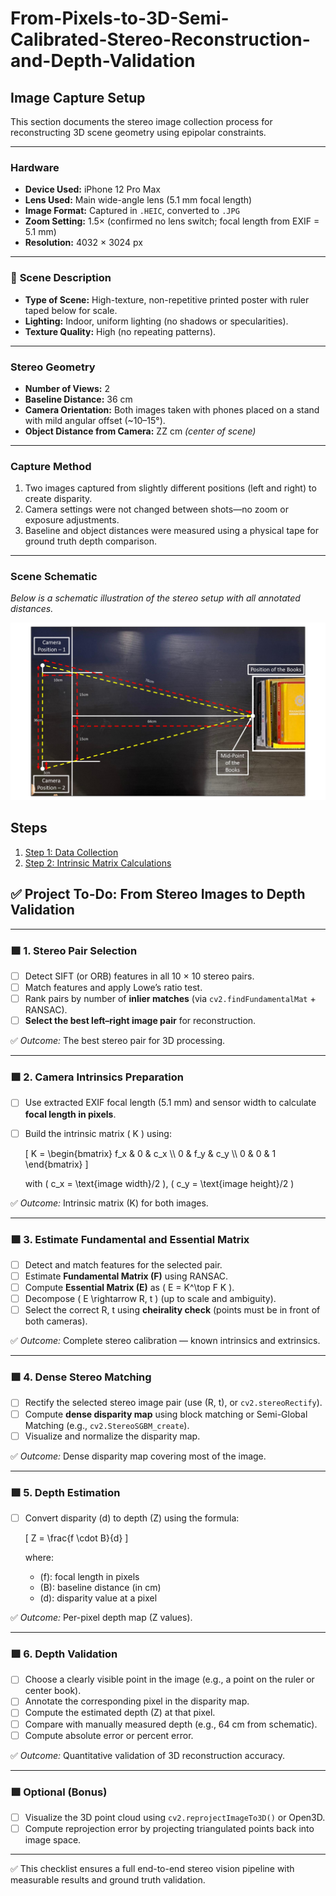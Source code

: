 # From-Pixels-to-3D-Semi-Calibrated-Stereo-Reconstruction-and-Depth-Validation

## Image Capture Setup

This section documents the stereo image collection process for reconstructing 3D scene geometry using epipolar constraints.

---

### **Hardware**
- **Device Used:** iPhone 12 Pro Max  
- **Lens Used:** Main wide-angle lens (5.1 mm focal length)  
- **Image Format:** Captured in `.HEIC`, converted to `.JPG`  
- **Zoom Setting:** 1.5× (confirmed no lens switch; focal length from EXIF = 5.1 mm)  
- **Resolution:** 4032 × 3024 px  

---

### 🎯 **Scene Description**
- **Type of Scene:** High-texture, non-repetitive printed poster with ruler taped below for scale.  
- **Lighting:** Indoor, uniform lighting (no shadows or specularities).  
- **Texture Quality:** High (no repeating patterns).  
  

---

### **Stereo Geometry**
- **Number of Views:** 2  
- **Baseline Distance:** 36 cm  
- **Camera Orientation:** Both images taken with phones placed on a stand with mild angular offset (~10–15°).  
- **Object Distance from Camera:** ZZ cm *(center of scene)*  

---

### **Capture Method**
1. Two images captured from slightly different positions (left and right) to create disparity.  
2. Camera settings were not changed between shots—no zoom or exposure adjustments.  
3. Baseline and object distances were measured using a physical tape for ground truth depth comparison.

---

###  **Scene Schematic**
*Below is a schematic illustration of the stereo setup with all annotated distances.*

![Stereo Setup Schematic](Schematic.jpg)

## Steps
1. [Step 1: Data Collection](DataCollection.md)
2. [Step 2: Intrinsic Matrix Calculations](Intrinsic_matrix.md)



## ✅ Project To-Do: From Stereo Images to Depth Validation

-----

### 🟩 1. Stereo Pair Selection
- [ ] Detect SIFT (or ORB) features in all 10 × 10 stereo pairs.
- [ ] Match features and apply Lowe’s ratio test.
- [ ] Rank pairs by number of **inlier matches** (via `cv2.findFundamentalMat` + RANSAC).
- [ ] **Select the best left–right image pair** for reconstruction.

✅ *Outcome:* The best stereo pair for 3D processing.

---

### 🟩 2. Camera Intrinsics Preparation
- [ ] Use extracted EXIF focal length (5.1 mm) and sensor width to calculate **focal length in pixels**.
- [ ] Build the intrinsic matrix \( K \) using:

  \[
  K = 
  \begin{bmatrix}
  f_x & 0 & c_x \\\\
  0 & f_y & c_y \\\\
  0 & 0 & 1
  \end{bmatrix}
  \]

  with \( c_x = \text{image width}/2 \), \( c_y = \text{image height}/2 \)

✅ *Outcome:* Intrinsic matrix \(K\) for both images.

---

### 🟩 3. Estimate Fundamental and Essential Matrix
- [ ] Detect and match features for the selected pair.
- [ ] Estimate **Fundamental Matrix (F)** using RANSAC.
- [ ] Compute **Essential Matrix (E)** as \( E = K^\top F K \).
- [ ] Decompose \( E \rightarrow R, t \) (up to scale and ambiguity).
- [ ] Select the correct R, t using **cheirality check** (points must be in front of both cameras).

✅ *Outcome:* Complete stereo calibration — known intrinsics and extrinsics.

---

### 🟩 4. Dense Stereo Matching
- [ ] Rectify the selected stereo image pair (use \(R, t\), or `cv2.stereoRectify`).
- [ ] Compute **dense disparity map** using block matching or Semi-Global Matching (e.g., `cv2.StereoSGBM_create`).
- [ ] Visualize and normalize the disparity map.

✅ *Outcome:* Dense disparity map covering most of the image.

---

### 🟩 5. Depth Estimation
- [ ] Convert disparity \(d\) to depth \(Z\) using the formula:

  \[
  Z = \frac{f \cdot B}{d}
  \]

  where:
  - \(f\): focal length in pixels  
  - \(B\): baseline distance (in cm)  
  - \(d\): disparity value at a pixel

✅ *Outcome:* Per-pixel depth map (Z values).

---

### 🟩 6. Depth Validation
- [ ] Choose a clearly visible point in the image (e.g., a point on the ruler or center book).
- [ ] Annotate the corresponding pixel in the disparity map.
- [ ] Compute the estimated depth \(Z\) at that pixel.
- [ ] Compare with manually measured depth (e.g., 64 cm from schematic).
- [ ] Compute absolute error or percent error.

✅ *Outcome:* Quantitative validation of 3D reconstruction accuracy.

---

### 🟩 Optional (Bonus)
- [ ] Visualize the 3D point cloud using `cv2.reprojectImageTo3D()` or Open3D.
- [ ] Compute reprojection error by projecting triangulated points back into image space.

---

✅ This checklist ensures a full end-to-end stereo vision pipeline with measurable results and ground truth validation.

